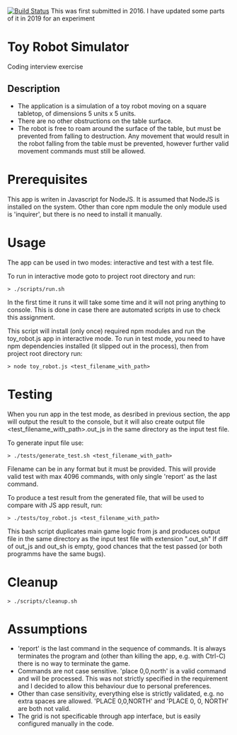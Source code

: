 [![Build Status](https://travis-ci.com/olga-mir/toy_robot.svg?branch=re-touch)](https://travis-ci.com/olga-mir/toy_robot)
This was first submitted in 2016.
I have updated some parts of it in 2019 for an experiment

# Toy Robot Simulator
Coding interview exercise

## Description

- The application is a simulation of a toy robot moving on a square tabletop,
  of dimensions 5 units x 5 units.
- There are no other obstructions on the table surface.
- The robot is free to roam around the surface of the table, but must be
  prevented from falling to destruction. Any movement that would result in the
  robot falling from the table must be prevented, however further valid movement
  commands must still be allowed.

# Prerequisites
This app is writen in Javascript for NodeJS. It is assumed that NodeJS is installed on the system. Other than core npm module the only module used is 'inquirer', but there is no need to install it manually.

# Usage
The app can be used in two modes: interactive and test with a test file.

To run in interactive mode goto to project root directory and run:
```
> ./scripts/run.sh
```
In the first time it runs it will take some time and it will not pring anything to console. This is done in case there are automated scripts in use to check this assignment.

This script will install (only once) required npm modules and run the toy_robot.js app in interactive mode.
To run in test mode, you need to have npm dependencies installed (it slipped out in the process), then from project root directory run:

```
> node toy_robot.js <test_filename_with_path>
```

# Testing

When you run app in the test mode, as desribed in previous section, the app will output the result to the console, but it will also create output file
<test_filename_with_path>.out_js in the same directory as the input test file.

To generate input file use:
```
> ./tests/generate_test.sh <test_filename_with_path>
```
Filename can be in any format but it must be provided. This will provide valid test with max 4096 commands, with only single 'report' as the last command.

To produce a test result from the generated file, that will be used to compare with JS app result, run:
```
> ./tests/toy_robot.js <test_filename_with_path>
```
This bash script duplicates main game logic from js and produces output file in the same directory as the input test file with extension ".out_sh"
If diff of out_js and out_sh is empty, good chances that the test passed (or both programms have the same bugs).

# Cleanup
```
> ./scripts/cleanup.sh
```

# Assumptions
* 'report' is the last command in the sequence of commands. It is always terminates the program and (other than killing the app, e.g. with Ctrl-C) there is no way to terminate the game.
* Commands are not case sensitive. 'place 0,0,north' is a valid command and will be processed. This was not strictly specified in the requirement and I decided to allow this behaviour due to personal preferences.
* Other than case sensitivity, everything else is strictly validated, e.g. no extra spaces are allowed. 'PLACE  0,0,NORTH' and 'PLACE 0, 0, NORTH' are both not valid.
* The grid is not specificable through app interface, but is easily configured manually in the code.
